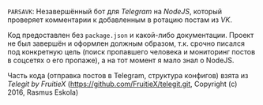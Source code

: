 `PARSAVK`: Незавершённый бот для *Telegram* на *NodeJS*, который проверяет комментарии к добавленным в ротацию постам из *VK*.

Код предоставлен без `package.json` и какой-либо документации. Проект не был завершён и оформлен должным образом, т.к. срочно писался под конкретную цель (поиск пропавшего человека и мониторинг постов в соцсетях о его пропаже), а на тот момент я мало знал о NodeJS.

Часть кода (отправка постов в Telegram, структура конфигов) взята из *Telegit by FruitieX* (https://github.com/FruitieX/telegit.git, Copyright (c) 2016, Rasmus Eskola)
